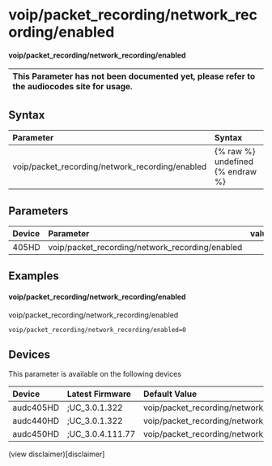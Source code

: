 ﻿---
description: voip/packet_recording/network_recording/enabled
search: false
---

# voip/packet_recording/network_recording/enabled

#### voip/packet_recording/network_recording/enabled


| This Parameter has not been documented yet, please refer to the audiocodes site for usage.  |
| :--- |

## Syntax
| Parameter | Syntax |
| :--- | :--- |
|voip/packet_recording/network_recording/enabled | {% raw %} undefined {% endraw %} |

## Parameters
|Device|Parameter|value|Description|
|:---|:---|:---|:---|
| 405HD | voip/packet_recording/network_recording/enabled |  |  |

## Examples
#### voip/packet_recording/network_recording/enabled

voip/packet_recording/network_recording/enabled

```
voip/packet_recording/network_recording/enabled=0
```

## Devices
This parameter is available on the following devices

| Device | Latest Firmware | Default Value |
|:---|:---|:---|
| audc405HD | ;UC_3.0.1.322 | voip/packet_recording/network_recording/enabled=0 
| audc440HD | ;UC_3.0.1.322 | voip/packet_recording/network_recording/enabled=0 
| audc450HD | ;UC_3.0.4.111.77 | voip/packet_recording/network_recording/enabled=0 

(view disclaimer)[disclaimer]
